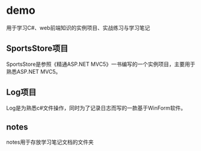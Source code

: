 # demo
用于学习C#、web前端知识的实例项目、实战练习与学习笔记
## SportsStore项目
   SportsStore是参照《精通ASP.NET MVC5》一书编写的一个实例项目，主要用于熟悉ASP.NET MVC5。
## Log项目
   Log是为熟悉c#文件操作，同时为了记录日志而写的一款基于WinForm软件。
## notes
   notes用于存放学习笔记文档的文件夹
